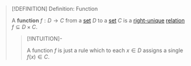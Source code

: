 >[!DEFINITION] Definition: Function
>
>A **function** $f: D \to C$ from a [set](../../Set%20Theory/Set.md) $D$ to a [set](../../Set%20Theory/Set.md) $C$ is a [right-unique](../../Set%20Theory/Relations/Right-Unique%20Relation.md) [relation](../../Set%20Theory/Relations/Relation.md) $f \subseteq D\times C$.
>
>>[!INTUITION]-
>>
>>A function $f$ is just a rule which to each $x \in D$ assigns a single $f(x) \in C$.
>>
>